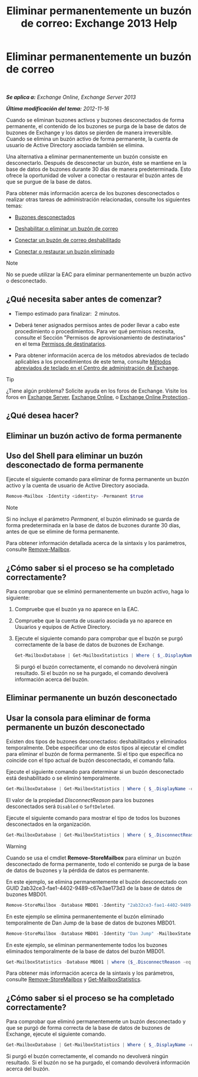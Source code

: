 ﻿---
title: 'Eliminar permanentemente un buzón de correo: Exchange 2013 Help'
TOCTitle: Eliminar permanentemente un buzón de correo
ms:assetid: df35765a-0bef-4561-9846-d91d69c0269c
ms:mtpsurl: https://technet.microsoft.com/es-es/library/JJ863440(v=EXCHG.150)
ms:contentKeyID: 50556898
ms.date: 04/23/2018
mtps_version: v=EXCHG.150
ms.translationtype: HT
---

# Eliminar permanentemente un buzón de correo

 

_**Se aplica a:** Exchange Online, Exchange Server 2013_

_**Última modificación del tema:** 2012-11-16_

Cuando se eliminan buzones activos y buzones desconectados de forma permanente, el contenido de los buzones se purga de la base de datos de buzones de Exchange y los datos se pierden de manera irreversible. Cuando se elimina un buzón activo de forma permanente, la cuenta de usuario de Active Directory asociada también se elimina.

Una alternativa a eliminar permanentemente un buzón consiste en desconectarlo. Después de desconectar un buzón, éste se mantiene en la base de datos de buzones durante 30 días de manera predeterminada. Esto ofrece la oportunidad de volver a conectar o restaurar el buzón antes de que se purgue de la base de datos.

Para obtener más información acerca de los buzones desconectados o realizar otras tareas de administración relacionadas, consulte los siguientes temas:

  - [Buzones desconectados](disconnected-mailboxes-exchange-2013-help.md)

  - [Deshabilitar o eliminar un buzón de correo](disable-or-delete-a-mailbox-exchange-2013-help.md)

  - [Conectar un buzón de correo deshabilitado](connect-a-disabled-mailbox-exchange-2013-help.md)

  - [Conectar o restaurar un buzón eliminado](connect-or-restore-a-deleted-mailbox-exchange-2013-help.md)


> [!NOTE]
> No se puede utilizar la EAC para eliminar permanentemente un buzón activo o desconectado.



## ¿Qué necesita saber antes de comenzar?

  - Tiempo estimado para finalizar:  2 minutos.

  - Deberá tener asignados permisos antes de poder llevar a cabo este procedimiento o procedimientos. Para ver qué permisos necesita, consulte el Sección "Permisos de aprovisionamiento de destinatarios" en el tema [Permisos de destinatarios](recipients-permissions-exchange-2013-help.md).

  - Para obtener información acerca de los métodos abreviados de teclado aplicables a los procedimientos de este tema, consulte [Métodos abreviados de teclado en el Centro de administración de Exchange](keyboard-shortcuts-in-the-exchange-admin-center-exchange-online-protection-help.md).


> [!TIP]
> ¿Tiene algún problema? Solicite ayuda en los foros de Exchange. Visite los foros en <A href="https://go.microsoft.com/fwlink/p/?linkid=60612">Exchange Server</A>, <A href="https://go.microsoft.com/fwlink/p/?linkid=267542">Exchange Online</A>, o <A href="https://go.microsoft.com/fwlink/p/?linkid=285351">Exchange Online Protection</A>..



## ¿Qué desea hacer?

## Eliminar un buzón activo de forma permanente

## Uso del Shell para eliminar un buzón desconectado de forma permanente

Ejecute el siguiente comando para eliminar de forma permanente un buzón activo y la cuenta de usuario de Active Directory asociada.

```powershell
Remove-Mailbox -Identity <identity> -Permanent $true
```


> [!NOTE]
> Si no incluye el parámetro <EM>Permanent</EM>, el buzón eliminado se guarda de forma predeterminada en la base de datos de buzones durante 30 días, antes de que se elimine de forma permanente.



Para obtener información detallada acerca de la sintaxis y los parámetros, consulte [Remove-Mailbox](https://technet.microsoft.com/es-es/library/aa995948\(v=exchg.150\)).

## ¿Cómo saber si el proceso se ha completado correctamente?

Para comprobar que se eliminó permanentemente un buzón activo, haga lo siguiente:

1.  Compruebe que el buzón ya no aparece en la EAC.

2.  Compruebe que la cuenta de usuario asociada ya no aparece en Usuarios y equipos de Active Directory.

3.  Ejecute el siguiente comando para comprobar que el buzón se purgó correctamente de la base de datos de buzones de Exchange.
    
    ```powershell
    Get-MailboxDatabase | Get-MailboxStatistics | Where { $_.DisplayName -eq "<display name>" }
    ```
    
    Si purgó el buzón correctamente, el comando no devolverá ningún resultado. Si el buzón no se ha purgado, el comando devolverá información acerca del buzón.

## Eliminar permanente un buzón desconectado

## Usar la consola para eliminar de forma permanente un buzón desconectado

Existen dos tipos de buzones desconectados: deshabilitados y eliminados temporalmente. Debe especificar uno de estos tipos al ejecutar el cmdlet para eliminar el buzón de forma permanente. Si el tipo que especifica no coincide con el tipo actual de buzón desconectado, el comando falla.

Ejecute el siguiente comando para determinar si un buzón desconectado está deshabilitado o se eliminó temporalmente.

```powershell
Get-MailboxDatabase | Get-MailboxStatistics | Where { $_.DisplayName -eq "<display name>" } | fl DisplayName,MailboxGuid,Database,DisconnectReason
```

El valor de la propiedad *DisconnectReason* para los buzones desconectados será `Disabled` o `SoftDeleted`.

Ejecute el siguiente comando para mostrar el tipo de todos los buzones desconectados en la organización.

```powershell
Get-MailboxDatabase | Get-MailboxStatistics | Where { $_.DisconnectReason -ne $null } | fl DisplayName,MailboxGuid,Database,DisconnectReason
```


> [!WARNING]
> Cuando se usa el cmdlet <STRONG>Remove-StoreMailbox</STRONG> para eliminar un buzón desconectado de forma permanente, todo el contenido se purga de la base de datos de buzones y la pérdida de datos es permanente.



En este ejemplo, se elimina permanentemente el buzón desconectado con GUID 2ab32ce3-fae1-4402-9489-c67e3ae173d3 de la base de datos de buzones MBD01.

```powershell
Remove-StoreMailbox -Database MBD01 -Identity "2ab32ce3-fae1-4402-9489-c67e3ae173d3" -MailboxState Disabled
```

En este ejemplo se elimina permanentemente el buzón eliminado temporalmente de Dan Jump de la base de datos de buzones MBD01.

```powershell
Remove-StoreMailbox -Database MBD01 -Identity "Dan Jump" -MailboxState SoftDeleted
```

En este ejemplo, se eliminan permanentemente todos los buzones eliminados temporalmente de la base de datos del buzón MBD01.

```powershell
Get-MailboxStatistics -Database MBD01 | where {$_.DisconnectReason -eq "SoftDeleted"} | ForEach {Remove-StoreMailbox -Database $_.Database -Identity $_.MailboxGuid -MailboxState SoftDeleted}
```

Para obtener más información acerca de la sintaxis y los parámetros, consulte [Remove-StoreMailbox](https://technet.microsoft.com/es-es/library/ff829913\(v=exchg.150\)) y [Get-MailboxStatistics](https://technet.microsoft.com/es-es/library/bb124612\(v=exchg.150\)).

## ¿Cómo saber si el proceso se ha completado correctamente?

Para comprobar que eliminó permanentemente un buzón desconectado y que se purgó de forma correcta de la base de datos de buzones de Exchange, ejecute el siguiente comando.

```powershell
Get-MailboxDatabase | Get-MailboxStatistics | Where { $_.DisplayName -eq "<display name>" }
```

Si purgó el buzón correctamente, el comando no devolverá ningún resultado. Si el buzón no se ha purgado, el comando devolverá información acerca del buzón.


